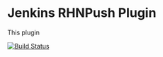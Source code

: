 # Jenkins RHNPush Plugin

This plugin 

[![Build Status](https://buildhive.cloudbees.com/job/specems/job/jenkins-rhnpush-plugin/badge/icon)](https://buildhive.cloudbees.com/job/specems/job/jenkins-rhnpush-plugin/)
